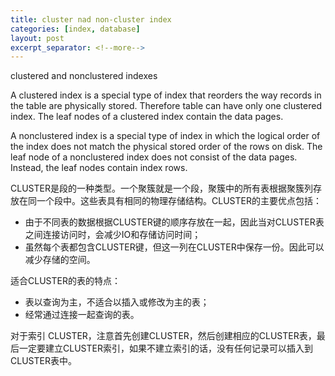 ```yaml
---
title: cluster nad non-cluster index
categories: [index, database]
layout: post
excerpt_separator: <!--more-->
---
```

clustered and nonclustered indexes <!--more-->

A clustered index is a special type of index that reorders the way records in the table are physically stored. Therefore table can have only one clustered index. The leaf nodes of a clustered index contain the data pages. 

A nonclustered index is a special type of index in which the logical order of the index does not match the physical stored order of the rows on disk. The leaf node of a nonclustered index does not consist of the data pages. Instead, the leaf nodes contain index rows.   

CLUSTER是段的一种类型。一个聚簇就是一个段，聚簇中的所有表根据聚簇列存放在同一个段中。这些表具有相同的物理存储结构。CLUSTER的主要优点包括： 
+ 由于不同表的数据根据CLUSTER键的顺序存放在一起，因此当对CLUSTER表之间连接访问时，会减少IO和存储访问时间；   
+ 虽然每个表都包含CLUSTER键，但这一列在CLUSTER中保存一份。因此可以减少存储的空间。   

适合CLUSTER的表的特点：   
+ 表以查询为主，不适合以插入或修改为主的表；  
+ 经常通过连接一起查询的表。   

对于索引 CLUSTER，注意首先创建CLUSTER，然后创建相应的CLUSTER表，最后一定要建立CLUSTER索引，如果不建立索引的话，没有任何记录可以插入到CLUSTER表中。
